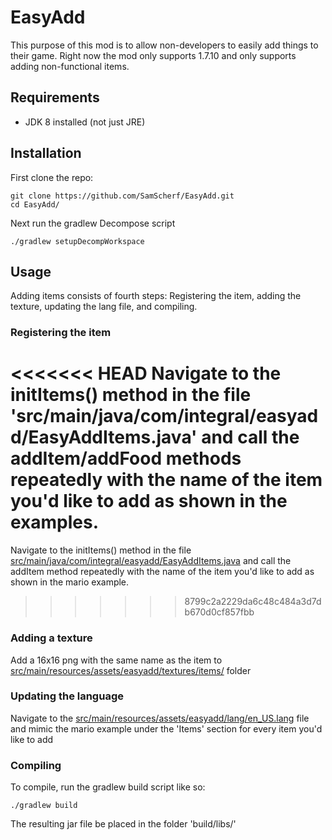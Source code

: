 # EasyAdd

This purpose of this mod is to allow non-developers to easily add things to their game. Right now the mod only supports 1.7.10 and only supports adding non-functional items.

## Requirements

- JDK 8 installed (not just JRE)

## Installation

First clone the repo:

```
git clone https://github.com/SamScherf/EasyAdd.git
cd EasyAdd/
```

Next run the gradlew Decompose script

```
./gradlew setupDecompWorkspace
```

## Usage

Adding items consists of fourth steps: Registering the item, adding the texture, updating the lang file, and compiling.

### Registering the item

<<<<<<< HEAD
Navigate to the initItems() method in the file 'src/main/java/com/integral/easyadd/EasyAddItems.java' and call the addItem/addFood methods repeatedly with the name of the item you'd like to add as shown in the examples.
=======
Navigate to the initItems() method in the file [src/main/java/com/integral/easyadd/EasyAddItems.java](/src/main/java/com/integral/easyadd/EasyAddItems.java) and call the addItem method repeatedly with the name of the item you'd like to add as shown in the mario example.
>>>>>>> 8799c2a2229da6c48c484a3d7db670d0cf857fbb

### Adding a texture

Add a 16x16 png with the same name as the item to [src/main/resources/assets/easyadd/textures/items/](/src/main/resources/assets/easyadd/textures/items/) folder

### Updating the language

Navigate to the [src/main/resources/assets/easyadd/lang/en_US.lang](/src/main/resources/assets/easyadd/lang/en_US.lang) file and mimic the mario example under the 'Items' section for every item you'd like to add

### Compiling

To compile, run the gradlew build script like so:

```
./gradlew build
```

The resulting jar file be placed in the folder 'build/libs/'
